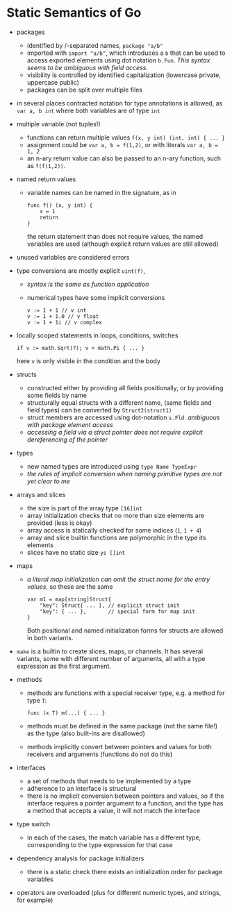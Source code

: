 Static Semantics of Go
======================

* packages
  * identified by /-separated names, `package "a/b"`
  * imported with `import "a/b"`, which introduces a `b` that can be
    used to access exported elements using dot notation `b.Fun`. _This
    syntax seems to be ambiguous with field access._
  * visibility is controlled by identified capitalization (lowercase
    private, uppercase public)
  * packages can be split over multiple files

* in several places contracted notation for type annotations is
  allowed, as `var a, b int` where both variables are of type `int`

* multiple variable (not tuples!)
  * functions can return multiple values `f(x, y int) (int, int) { ... }`
  * assignment could be `var a, b = f(1,2)`, or with literals `var a, b = 1, 2`
  * an n-ary return value can also be passed to an n-ary function,
    such as `f(f(1,2))`.

* named return values
  * variable names can be named in the signature, as in

        func f() (x, y int) {
            x = 1
            return
        }

    the return statement than does not require values, the named
    variables are used (although explicit return values are still
    allowed)

* unused variables are considered errors

* type conversions are mostly explicit `uint(f)`,
  * _syntax is the same as function application_
  * numerical types have some implicit conversions

        v := 1 + 1 // v int
        v := 1 + 1.0 // v float
        v := 1 + 1i // v complex

* locally scoped statements in loops, conditions, switches

      if v := math.Sqrt(7); v < math.Pi { ... }

  here `v` is only visible in the condition and the body

* structs
  * constructed either by providing all fields positionally, or by
    providing some fields by name
  * structurally equal structs with a different name, (same fields and
    field types) can be converted by `Struct2(struct1)`
  * struct members are accessed using dot-notation `s.Fld`. _ambiguous
    with package element access_
  * _accessing a field via a struct pointer does not require explicit
    dereferencing of the pointer_

* types
  * new named types are introduced using `type Name TypeExpr`
  * _the rules of implicit conversion when naming primitive types are
    not yet clear to me_

* arrays and slices
  * the size is part of the array type `[16]int`
  * array initialization checks that no more than size elements are
    provided (less is okay)
  * array access is statically checked for some indices (`1`, `1 + 4`)
  * array and slice builtin functions are polymorphic in the type its
    elements
  * slices have no static size `ys []int`

* maps
  * _a literal map initialization can omit the struct name for the
    entry values_, so these are the same
    
        var m1 = map[string]Struct{
            "key": Struct{ ... }, // explicit struct init
            "key": { ... },       // special form for map init
        }

    Both positional and named initialization forms for structs are
    allowed in both variants.

* `make` is a builtin to create slices, maps, or channels. It has
  several variants, some with different number of arguments, all with
  a type expression as the first argument.

* methods
  * methods are functions with a special receiver type, e.g. a method
    for type `T`:

        func (x T) m(...) { ... }

  * methods must be defined in the same package (not the same file!)
    as the type (also built-ins are disallowed)
  * methods implicitly convert between pointers and values for both
    receivers and arguments (functions do not do this)

* interfaces
  * a set of methods that needs to be implemented by a type
  * adherence to an interface is structural
  * there is no implicit conversion between pointers and values, so if
    the interface requires a pointer argument to a function, and the
    type has a method that accepts a value, it will not match the
    interface

* type switch
  * in each of the cases, the match variable has a different type,
    corresponding to the type expression for that case

* dependency analysis for package initializers
  * there is a static check there exists an initialization order for
    package variables

* operators are overloaded (plus for different numeric types, and
  strings, for example)

